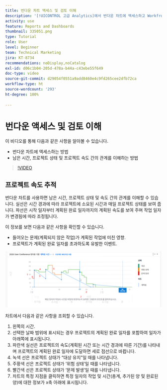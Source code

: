 ```yaml
---
title: 번다운 차트 액세스 및 검토 이해
description: '[!UICONTROL 고급 Analytics]에서 번다운 차트에 액세스하고 Workfront에서 남은 시간, 프로젝트 상태 및 프로젝트 속도 간의 관계를 이해하는 방법을 알아봅니다.'
activity: use
feature: Reports and Dashboards
thumbnail: 335051.png
type: Tutorial
role: User
level: Beginner
team: Technical Marketing
jira: KT-8734
recommendations: noDisplay,noCatalog
exl-id: d06c1b04-205d-478a-b44a-c43ebe55f649
doc-type: video
source-git-commit: d29054f0551a9add8460e4c9fd265cee2dfb72ca
workflow-type: ht
source-wordcount: '293'
ht-degree: 100%

---
```


# 번다운 액세스 및 검토 이해

이 비디오를 통해 다음과 같은 사항을 알아볼 수 있습니다.

* 번다운 차트에 액세스하는 방법
* 남은 시간, 프로젝트 상태 및 프로젝트 속도 간의 관계를 이해하는 방법

>[!VIDEO](https://video.tv.adobe.com/v/335051/?quality=12&learn=on)

## 프로젝트 속도 추적

번다운 차트를 사용하면 남은 시간, 프로젝트 상태 및 속도 간의 관계를 이해할 수 있습니다. 실선은 시간 경과에 따라 프로젝트에 소요된 시간과 매일 프로젝트 상태를 보여 줍니다. 파선은 시작 일자부터 계획된 완료 일자까지의 계획된 속도를 보여 주며 작업 일자가 변경됨에 따라 조정됩니다.

이 정보를 보면 다음과 같은 사항을 확인할 수 있습니다.

* 들어오는 문제(계획되지 않은 작업)가 계획된 작업에 미친 영향.
* 프로젝트가 계획된 완료 일자를 초과하도록 유발한 이벤트.

![아래 글머리 기호에 설명된 영역에 숫자가 있는 번다운 차트를 보여 주는 이미지](assets/section-2-9.png)

차트에서 다음과 같은 사항을 조회할 수 있습니다.

1. 왼쪽의 시간.
1. 선택한 날짜 범위에 표시되는 경우 프로젝트의 계획된 완료 일자를 포함하여 일자가 아래쪽에 표시됩니다.
1. 파란색 실선은 프로젝트의 속도(계획된 시간 또는 시간 경과에 따른 기간)를 나타내며 프로젝트의 계획된 완료 일자에 도달하면 세로 점선으로 바뀝니다.
1. 녹색 선은 프로젝트 상태가 “대상 유지”일 때를 나타냅니다.
1. 주황색 선은 프로젝트 상태가 ‘위험 상태’일 때를 나타냅니다.
1. 빨간색 선은 프로젝트 상태가 ‘문제 발생’일 때를 나타냅니다.
1. 차트의 특정 지점을 클릭하면 특정 일자의 작업 및 시간(총계, 추가된 양 및 완료된 양)에 대한 정보가 x축 아래에 표시됩니다.
